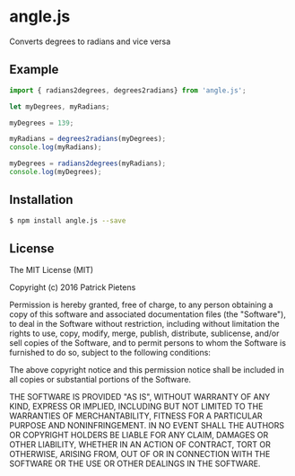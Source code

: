 # angle.js
Converts degrees to radians and vice versa

## Example
```javascript
import { radians2degrees, degrees2radians} from 'angle.js';

let myDegrees, myRadians;

myDegrees = 139;

myRadians = degrees2radians(myDegrees);
console.log(myRadians);

myDegrees = radians2degrees(myRadians);
console.log(myDegrees);
```

## Installation
```bash
$ npm install angle.js --save
```

## License
The MIT License (MIT)

Copyright (c) 2016 Patrick Pietens

Permission is hereby granted, free of charge, to any person obtaining a copy
of this software and associated documentation files (the "Software"), to deal
in the Software without restriction, including without limitation the rights
to use, copy, modify, merge, publish, distribute, sublicense, and/or sell
copies of the Software, and to permit persons to whom the Software is
furnished to do so, subject to the following conditions:

The above copyright notice and this permission notice shall be included in all
copies or substantial portions of the Software.

THE SOFTWARE IS PROVIDED "AS IS", WITHOUT WARRANTY OF ANY KIND, EXPRESS OR
IMPLIED, INCLUDING BUT NOT LIMITED TO THE WARRANTIES OF MERCHANTABILITY,
FITNESS FOR A PARTICULAR PURPOSE AND NONINFRINGEMENT. IN NO EVENT SHALL THE
AUTHORS OR COPYRIGHT HOLDERS BE LIABLE FOR ANY CLAIM, DAMAGES OR OTHER
LIABILITY, WHETHER IN AN ACTION OF CONTRACT, TORT OR OTHERWISE, ARISING FROM,
OUT OF OR IN CONNECTION WITH THE SOFTWARE OR THE USE OR OTHER DEALINGS IN THE
SOFTWARE.
